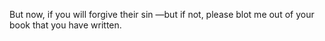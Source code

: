 But now, if you will forgive their sin —but if not, please blot me out of your book that you have written.
